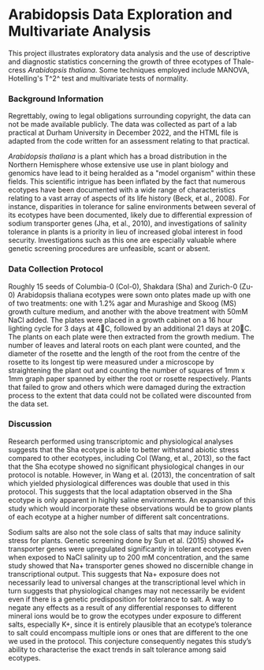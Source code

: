 # Arabidopsis Data Exploration and Multivariate Analysis

This project illustrates exploratory data analysis and the use of descriptive and diagnostic statistics concerning the growth of three ecotypes of Thale-cress *Arabidopsis thaliana*. Some techniques employed include MANOVA, Hotelling's T^2^ test and multivariate tests of normality.

### Background Information

Regrettably, owing to legal obligations surrounding copyright, the data can not be made available publicly. The data was collected as part of a lab practical at Durham University in December 2022, and the HTML file is adapted from the code written for an assessment relating to that practical.

*Arabidopsis thaliana* is a plant which has a broad distribution in the Northern Hemisphere whose extensive use use in plant biology and genomics have lead to it being heralded as a "model organism" within these fields. This scientific intrigue has been inflated by the fact that numerous ecotypes have been documented with a wide range of characteristics relating to a vast array of aspects of its life history (Beck, et al., 2008). For instance, disparities in tolerance for saline environments between several of its ecotypes have been documented, likely due to differential expression of sodium transporter genes (Jha, et al., 2010), and investigations of salinity tolerance in plants is a priority in lieu of increased global interest in food security. Investigations such as this one are especially valuable where genetic screening procedures are unfeasible, scant or absent.

### Data Collection Protocol
Roughly 15 seeds of Columbia-0 (Col-0), Shakdara (Sha) and Zurich-0 (Zu-0) Arabidopsis thaliana ecotypes were sown onto plates made up with one of two treatments: one with 1.2% agar and Murashige and Skoog (MS) growth culture medium, and another with the above treatment with 50mM NaCl added. The plates were placed in a growth cabinet on a 16 hour lighting cycle for 3 days at 4C, followed by an additional 21 days at 20C. The plants on each plate were then extracted from the growth medium. The number of leaves and lateral roots on each plant were counted, and the diameter of the rosette and the length of the root from the centre of the rosette to its longest tip were measured under a microscope by straightening the plant out and counting the number of squares of 1mm x 1mm graph paper spanned by either the root or rosette respectively. Plants that failed to grow and others which were damaged during the extraction process to the extent that data could not be collated were discounted from the data set.

### Discussion
Research performed using transcriptomic and physiological analyses suggests that the Sha ecotype is able to better withstand abiotic stress compared to other ecotypes, including Col (Wang, et al., 2013), so the fact that the Sha ecotype showed no significant physiological changes in our protocol is notable. However, in Wang et al. (2013), the concentration of salt which yielded physiological differences was double that used in this protocol. This suggests that the local adaptation observed in the Sha ecotype is only apparent in highly saline environments. An expansion of this study which would incorporate these observations would be to grow plants of each ecotype at a higher number of different salt concentrations.

Sodium salts are also not the sole class of salts that may induce salinity stress for plants. Genetic screening done by Sun et al. (2015) showed K+ transporter genes were upregulated significantly in tolerant ecotypes even when exposed to NaCl salinity up to 200 mM concentration, and the same study showed that Na+ transporter genes showed no discernible change in transcriptional output. This suggests that Na+ exposure does not necessarily lead to universal changes at the transcriptional level which in turn suggests that physiological changes may not necessarily be evident even if there is a genetic predisposition for tolerance to salt. A way to negate any effects as a result of any differential responses to different mineral ions would be to grow the ecotypes under exposure to different salts, especially K+, since it is entirely plausible that an ecotype’s tolerance to salt could encompass multiple ions or ones that are different to the one we used in the protocol. This conjecture consequently negates this study’s ability to characterise the exact trends in salt tolerance among said ecotypes.

